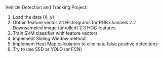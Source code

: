 Vehicle Detection and Tracking Project:

1. Load the data (X, y)
2. Obtain feature vector
    2.1 Historgrams for RGB channels
    2.2 Downsampled image (unrolled)
    2.3 HOG features
3. Train SVM classifier with feature vectors
4. Implement Sliding Window method
5. Implement Heat Map calculation to eliminate false positive detections
6. Try to use SSD or YOLO (or FCN)
